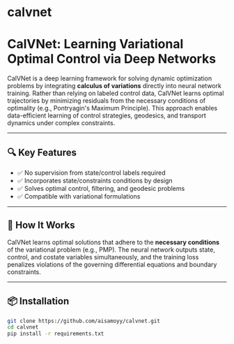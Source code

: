 # calvnet
# CalVNet: Learning Variational Optimal Control via Deep Networks

CalVNet is a deep learning framework for solving dynamic optimization problems by integrating **calculus of variations** directly into neural network training. Rather than relying on labeled control data, CalVNet learns optimal trajectories by minimizing residuals from the necessary conditions of optimality (e.g., Pontryagin's Maximum Principle). This approach enables data-efficient learning of control strategies, geodesics, and transport dynamics under complex constraints.

---

## 🔍 Key Features

- ✅ No supervision from state/control labels required
- ✅ Incorporates state/constraints conditions by design
- ✅ Solves optimal control, filtering, and geodesic problems
- ✅ Compatible with variational formulations 

---

## 🧠 How It Works

CalVNet learns optimal solutions that adhere to the **necessary conditions** of the variational problem (e.g., PMP). The neural network outputs state, control, and costate variables simultaneously, and the training loss penalizes violations of the governing differential equations and boundary constraints.

---

## 📦 Installation

```bash
git clone https://github.com/aisamoyy/calvnet.git
cd calvnet
pip install -r requirements.txt
